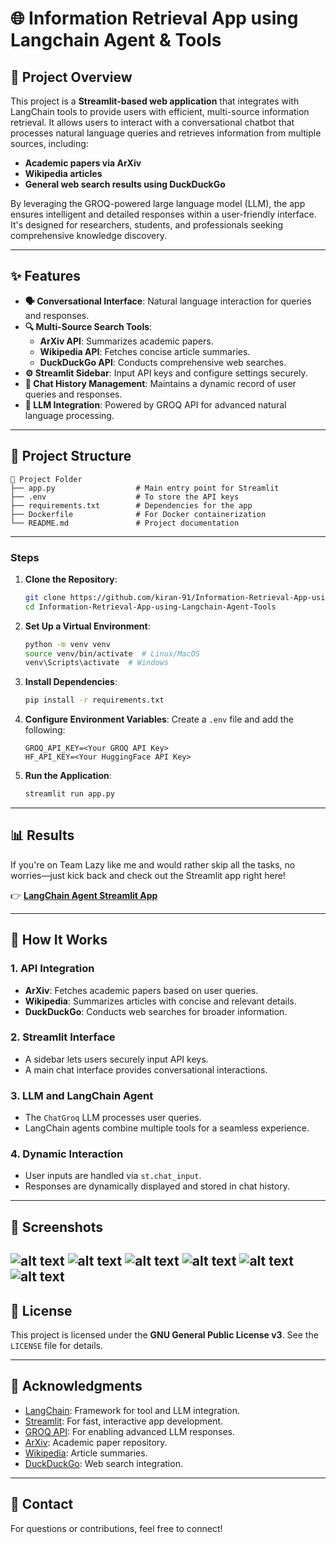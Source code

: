 # 🌐 Information Retrieval App using Langchain Agent & Tools

## 🚀 Project Overview
This project is a **Streamlit-based web application** that integrates with LangChain tools to provide users with efficient, multi-source information retrieval. It allows users to interact with a conversational chatbot that processes natural language queries and retrieves information from multiple sources, including:

- **Academic papers via ArXiv**
- **Wikipedia articles**
- **General web search results using DuckDuckGo**

By leveraging the GROQ-powered large language model (LLM), the app ensures intelligent and detailed responses within a user-friendly interface. It's designed for researchers, students, and professionals seeking comprehensive knowledge discovery.

---

## ✨ Features

- **🗣 Conversational Interface**: Natural language interaction for queries and responses.
- **🔍 Multi-Source Search Tools**:
  - **ArXiv API**: Summarizes academic papers.
  - **Wikipedia API**: Fetches concise article summaries.
  - **DuckDuckGo API**: Conducts comprehensive web searches.
- **⚙️ Streamlit Sidebar**: Input API keys and configure settings securely.
- **📜 Chat History Management**: Maintains a dynamic record of user queries and responses.
- **🤖 LLM Integration**: Powered by GROQ API for advanced natural language processing.

---

## 📂 Project Structure

```
📂 Project Folder
├── app.py                  # Main entry point for Streamlit
├── .env                    # To store the API keys
├── requirements.txt        # Dependencies for the app
├── Dockerfile              # For Docker containerization
└── README.md               # Project documentation
```

---


### Steps

1. **Clone the Repository**:
   ```bash
   git clone https://github.com/kiran-91/Information-Retrieval-App-using-Langchain-Agent-Tools.git
   cd Information-Retrieval-App-using-Langchain-Agent-Tools
   ```

2. **Set Up a Virtual Environment**:
   ```bash
   python -m venv venv
   source venv/bin/activate  # Linux/MacOS
   venv\Scripts\activate  # Windows
   ```

3. **Install Dependencies**:
   ```bash
   pip install -r requirements.txt
   ```

4. **Configure Environment Variables**:
   Create a `.env` file and add the following:
   ```env
   GROQ_API_KEY=<Your GROQ API Key>
   HF_API_KEY=<Your HuggingFace API Key>
   ```

5. **Run the Application**:
   ```bash
   streamlit run app.py
   ```

---

## 📊 Results
If you're on Team Lazy like me and would rather skip all the tasks, no worries—just kick back and check out the Streamlit app right here!

👉 **[LangChain Agent Streamlit App](https://langchainagent.streamlit.app/)**

---

## 🌟 How It Works

### 1. **API Integration**
- **ArXiv**: Fetches academic papers based on user queries.
- **Wikipedia**: Summarizes articles with concise and relevant details.
- **DuckDuckGo**: Conducts web searches for broader information.

### 2. **Streamlit Interface**
- A sidebar lets users securely input API keys.
- A main chat interface provides conversational interactions.

### 3. **LLM and LangChain Agent**
- The `ChatGroq` LLM processes user queries.
- LangChain agents combine multiple tools for a seamless experience.

### 4. **Dynamic Interaction**
- User inputs are handled via `st.chat_input`.
- Responses are dynamically displayed and stored in chat history.

---

## 📸 Screenshots

![alt text](image.png)
![alt text](image-1.png)
![alt text](image-2.png)
![alt text](image-3.png)
![alt text](image-5.png)
![alt text](image-4.png)
---

## 📜 License
This project is licensed under the **GNU General Public License v3**. See the `LICENSE` file for details.

---

## 🙌 Acknowledgments

- [LangChain](https://www.langchain.com/): Framework for tool and LLM integration.
- [Streamlit](https://streamlit.io/): For fast, interactive app development.
- [GROQ API](https://www.groq.com/): For enabling advanced LLM responses.
- [ArXiv](https://arxiv.org/): Academic paper repository.
- [Wikipedia](https://www.wikipedia.org/): Article summaries.
- [DuckDuckGo](https://duckduckgo.com/): Web search integration.

---

## 📧 Contact
For questions or contributions, feel free to connect!


